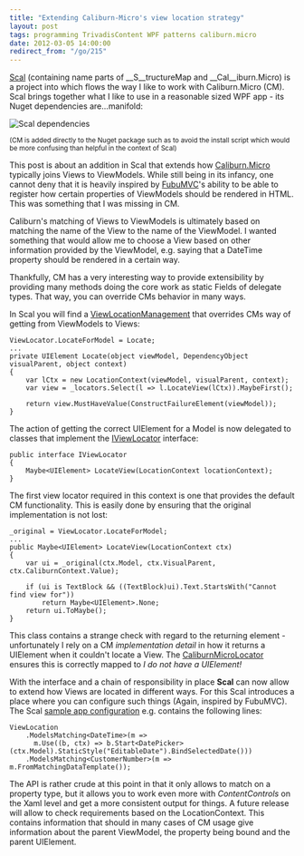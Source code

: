 ```yaml
---
title: "Extending Caliburn-Micro's view location strategy"
layout: post
tags: programming TrivadisContent WPF patterns caliburn.micro
date: 2012-03-05 14:00:00
redirect_from: "/go/215"
---
```


[Scal][1] (containing name parts of __S__tructureMap and __Cal__iburn.Micro) is a project into which flows the way I like to work with Caliburn.Micro (CM). Scal brings together what I like to use in a reasonable sized WPF app - its Nuget dependencies are...manifold:

![Scal dependencies][2]

<sup>(CM is added directly to the Nuget package such as to avoid the install script which would be more confusing than helpful in the context of Scal)</sup>

This post is about an addition in Scal that extends how [Caliburn.Micro][8] typically joins Views to ViewModels. While still being in its infancy, one cannot deny that it is heavily inspired by [FubuMVC][3]'s ability to be able to register how certain properties of ViewModels should be rendered in HTML. This was something that I was missing in CM.

Caliburn's matching of Views to ViewModels is ultimately based on matching the name of the View to the name of the ViewModel. I wanted something that would allow me to choose a View based on other information provided by the ViewModel, e.g. saying that a DateTime property should be rendered in a certain way.

Thankfully, CM has a very interesting way to provide extensibility by providing many methods doing the core work as static Fields of delegate types. That way, you can override CMs behavior in many ways.

In Scal you will find a [ViewLocationManagement][4] that overrides CMs way of getting from ViewModels to Views:

    ViewLocator.LocateForModel = Locate;
    ...
    private UIElement Locate(object viewModel, DependencyObject visualParent, object context)
    {
        var lCtx = new LocationContext(viewModel, visualParent, context);
        var view = _locators.Select(l => l.LocateView(lCtx)).MaybeFirst();
    
        return view.MustHaveValue(ConstructFailureElement(viewModel));            
    }

The action of getting the correct UIElement for a Model is now delegated to classes that implement the [IViewLocator][5] interface:

    public interface IViewLocator
    {
        Maybe<UIElement> LocateView(LocationContext locationContext);
    }

The first view locator required in this context is one that provides the default CM functionality. This is easily done by ensuring that the original implementation is not lost:

    _original = ViewLocator.LocateForModel;
    ...
    public Maybe<UIElement> LocateView(LocationContext ctx)
    {
        var ui = _original(ctx.Model, ctx.VisualParent, ctx.CaliburnContext.Value);
    
        if (ui is TextBlock && ((TextBlock)ui).Text.StartsWith("Cannot find view for"))
            return Maybe<UIElement>.None;
        return ui.ToMaybe();
    }

This class contains a strange check with regard to the returning element - unfortunately I rely on a CM _implementation detail_ in how it returns a UIElement when it couldn't locate a View. The [CaliburnMicroLocator][6] ensures this is correctly mapped to _I do not have a UIElement!_

With the interface and a chain of responsibility in place __Scal__ can now allow to extend how Views are located in different ways. For this Scal introduces a place where you can configure such things (Again, inspired by FubuMVC). The Scal [sample app configuration][7] e.g. contains the following lines:

    ViewLocation
        .ModelsMatching<DateTime>(m => 
          m.Use((b, ctx) => b.Start<DatePicker>(ctx.Model).StaticStyle("EditableDate").BindSelectedDate()))
        .ModelsMatching<CustomerNumber>(m => m.FromMatchingDataTemplate());
    
The API is rather crude at this point in that it only allows to match on a property type, but it allows you to work even more with _ContentControls_ on the Xaml level and get a more consistent output for things. A future release will allow to check requirements based on the LocationContext. This contains information that should in many cases of CM usage give information about the parent ViewModel, the property being bound and the parent UIElement.


  [1]: https://github.com/flq/Scal
  [2]: http://realfiction.net/files/scal_deps.png
  [3]: https://github.com/DarthFubuMVC/fubumvc
  [4]: https://github.com/flq/Scal/blob/master/Scal/ViewLocation/ViewLocationManagement.cs
  [5]: https://github.com/flq/Scal/blob/master/Scal/ViewLocation/IViewLocator.cs
  [6]: https://github.com/flq/Scal/blob/master/Scal/ViewLocation/CaliburnMicroLocator.cs
  [7]: https://github.com/flq/Scal/blob/master/SampleApp/AppConfiguration.cs
  [8]: http://caliburnmicro.codeplex.com/